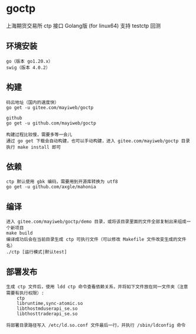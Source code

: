 # goctp
上海期货交易所 ctp 接口 Golang版 (for linux64)
支持 testctp 回测

## 环境安装
    go（版本 go1.20.x）
    swig（版本 4.0.2）

## 构建
    码云地址（国内的速度快）
    go get -u gitee.com/mayiweb/goctp

    github
    go get -u github.com/mayiweb/goctp

    构建过程比较慢，需要多等一会儿
    通过 go get 下载会自动构建，也可以手动构建，进入 gitee.com/mayiweb/goctp 目录 执行 make install 即可

## 依赖
    ctp 默认使用 gbk 编码，需要用到开源库转换为 utf8
    go get -u github.com/axgle/mahonia

## 编译
    进入 gitee.com/mayiweb/goctp/demo 目录，或将该目录里面的文件全部复制出来组成一个新项目
    make build
    编译成功后会在当前目录生成 ctp 可执行文件（可以修改 Makefile 文件改变生成的文件名）
    ./ctp [运行模式|默认test]

## 部署发布
    生成 ctp 文件后，使用 ldd ctp 命令查看依赖关系，并将如下文件放在同一文件夹（注意需要有执行权限）:
        ctp
        libruntime,sync-atomic.so
        libthostmduserapi_se.so
        libthosttraderapi_se.so

    将部署目录路径写入 /etc/ld.so.conf 文件最后一行，并执行 /sbin/ldconfig 命令